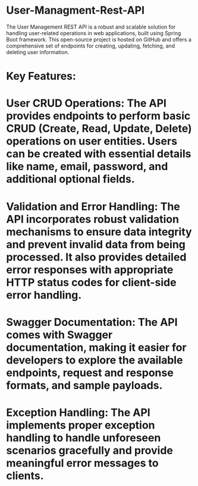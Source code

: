 # User-Managment-Rest-API
The User Management REST API is a robust and scalable solution for handling user-related operations in web applications, built using Spring Boot framework. This open-source project is hosted on GitHub and offers a comprehensive set of endpoints for creating, updating, fetching, and deleting user information.

# Key Features:

# User CRUD Operations: The API provides endpoints to perform basic CRUD (Create, Read, Update, Delete) operations on user entities. Users can be created with essential details like name, email, password, and additional optional fields.
# Validation and Error Handling: The API incorporates robust validation mechanisms to ensure data integrity and prevent invalid data from being processed. It also provides detailed error responses with appropriate HTTP status codes for client-side error handling.
# Swagger Documentation: The API comes with Swagger documentation, making it easier for developers to explore the available endpoints, request and response formats, and sample payloads.
# Exception Handling: The API implements proper exception handling to handle unforeseen scenarios gracefully and provide meaningful error messages to clients.
